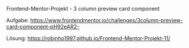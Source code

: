 Frontend-Mentor-Projekt - 3 column preview card component 
 
Aufgabe:
https://www.frontendmentor.io/challenges/3column-preview-card-component-pH92eAR2-

Lösung:
https://robinho1997.github.io/Frontend-Mentor-Projekt-11/

